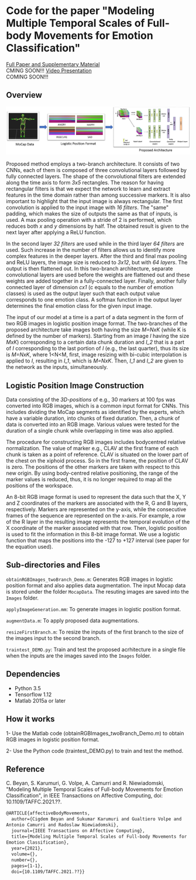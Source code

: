 # Code for the paper "Modeling Multiple Temporal Scales of Full-body Movements for Emotion Classification"

[Full Paper and Supplementary Material](https://ieeexplore.ieee.org/document/??) <br /> CMING SOON!!!
[Video Presentation](??) <br /> COMING SOON!!!

## Overview
![BlockDiagram](https://github.com/cbeyan/AffectiveBodyMovements/blob/main/FigureMain.png)

Proposed method employs a two-branch architecture. It consists of two CNNs, each of them is composed of three
convolutional layers followed by fully connected layers. The shape of the convolutional filters are extended along the time
axis to form *3x5* rectangles. The reason for having rectangular filters is that we expect the network to learn and extract features in
the time domain rather than among successive markers. It is also important to highlight that the input image is always rectangular.
The first convolution is applied to the input image with *16 filters*. The "same" padding, which makes the size of outputs the same
as that of inputs, is used. A max pooling operation with a stride of 2 is performed, which reduces both *x* and *y* dimensions by half. 
The obtained result is given to the next layer after applying a ReLU function.

In the second layer *32 filters* are used while in the third layer *64 filters* are used. Such increase in the number of
filters allows us to identify more complex features in the deeper layers. After the third and final max pooling and ReLU layers, the
image size is reduced to *3x12*, but with *64 layers*. The output
is then flattened out. In this two-branch architecture, separate
convolutional layers are used before the weights are flattened out
and these weights are added together in a fully-connected layer.
Finally, another fully connected layer of dimension *cx1* (c equals to the number of emotion classes) is used
as the output layer such that each output value corresponds to one emotion class. 
A softmax function in the output layer determines the final emotion class for the given input image.

The input of our model at a time is a part of a data segment in
the form of two RGB images in logistic position image format. 
The two-branches of the proposed architecture take images both having the size *M=NxK* (while K is defined by the
number of markers). Starting from an image *I* having the size
*MxK*) corresponding to a certain data chunk duration and *I_2* that
is a part of *I* corresponding to the last portion of *I* (e.g., the last
quarter), thus its size is *M=NxK*, where 1<N<M, first, image resizing with bi-cubic interpolation is
applied to *I*, resulting in *I_1*, which is *M=NxK*. Then, *I_1* and *I_2* are given to the network as the inputs, simultaneously.

## Logistic Position Image Construction
Data consisting of the *3D-positions* of e.g., 30 markers at 100 fps was
converted into RGB images, which is a common input format for
CNNs. This includes dividing the MoCap segments as identified
by the experts, which have a variable duration, into chunks of fixed
duration. Then, a chunk of data is converted into an RGB image.
Various values were tested for the duration of a single chunk while
overlapping in time was also applied.

The procedure for constructing RGB images includes bodycentred
relative normalization. The value of marker e.g., CLAV at the first frame of each chunk is taken
as a point of reference. CLAV is situated on the lower part of the chest on the xiphoid process. So in the first frame, the position of
CLAV is zero. The positions of the other markers are taken with respect to this new origin. By using
body-centred relative positioning, the range of the marker values
is reduced, thus, it is no longer required to map all the positions of
the workspace. 

An 8-bit RGB image format is used to represent the data such that the X,
Y and Z coordinates of the markers are associated with the R, G
and B layers, respectively. Markers are represented on the y-axis,
while the consecutive frames of the sequence are represented on
the x-axis. For example, a row of the R layer in the resulting image
represents the temporal evolution of the X coordinate of the marker
associated with that row. Then, logistic position is used to fit
the information in this 8-bit image format. We use a logistic function that maps the positions into the -127 to
+127 interval (see paper for the equation used).

## Sub-directories and Files

``obtainRGBImages_twoBranch_Demo.m``: Generates RGB images in logistic position format and also applies data augmentation. The input Mocap data is stored under the folder ``MocapData``. The resuting images are saved into the ``Images`` folder.

``applyImageGeneration.mm``: To generate images in logistic position format.

``augmentData.m``: To apply proposed data augmentations.

``resizeFirstBranch.m``: To resize the inputs of the first branch to the size of the images input to the second branch.

``traintest_DEMO.py``: Train and test the proposed acrhitecture in a single file when the inputs are the images saved into the ``Images`` folder. 


## Dependencies

* Python 3.5
* Tensorflow 1.12
* Matlab 2015a or later


## How it works

1- Use the Matlab code (obtainRGBImages_twoBranch_Demo.m) to obtain RGB images in logistic position format.

2- Use the Python code (traintest_DEMO.py) to train and test the method.

## Reference

C. Beyan, S. Karumuri, G. Volpe, A. Camurri and R. Niewiadomski, "Modeling Multiple Temporal Scales of Full-body Movements for Emotion Classification", 
in IEEE Transactions on Affective Computing, doi: 10.1109/TAFFC.2021.??.
```
@ARTICLE{affectiveBodyMovements,
  author={Cigdem Beyan and Sukumar Karumuri and Gualtiero Volpe and Antonio Camurri and Radoslaw Niewiadomski},
  journal={IEEE Transactions on Affective Computing}, 
  title={Modeling Multiple Temporal Scales of Full-body Movements for Emotion Classification}, 
  year={2021},
  volume={},
  number={},
  pages={1-1},
  doi={10.1109/TAFFC.2021.??}}
